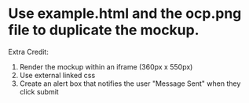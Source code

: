# Use example.html and the ocp.png file to duplicate the mockup.

Extra Credit:

1. Render the mockup within an iframe (360px x 550px)
2. Use external linked css
3. Create an alert box that notifies the user "Message Sent" when they click submit
